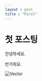 ```yaml
---
layout : post
title : "First"
---
```


# 첫 포스팅

안녕하세요.



반가워요.





![Vector](C:\Users\dif12\Desktop\Vector.PNG)

